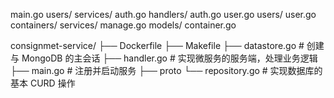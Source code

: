 main.go
users/
	services/
		auth.go
	handlers/
		auth.go
		user.go
	users/
		user.go
containers/
	services/
		manage.go
	models/
		container.go

consignmet-service/
    ├── Dockerfile
    ├── Makefile
    ├── datastore.go	# 创建与 MongoDB 的主会话
    ├── handler.go	# 实现微服务的服务端，处理业务逻辑
    ├── main.go		# 注册并启动服务
    ├── proto
    └── repository.go	# 实现数据库的基本 CURD 操作
